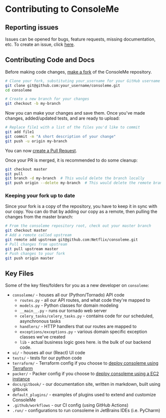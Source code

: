 # Contributing to ConsoleMe

## Reporting issues

Issues can be opened for bugs, feature requests, missing documentation, etc. To create an issue, click [here](https://github.com/Netflix-Skunkworks/consoleme/issues/new).

## Contributing Code and Docs

Before making code changes, [make a fork](https://help.github.com/en/github/getting-started-with-github/fork-a-repo) of the ConsoleMe repository.

```bash
# Clone your fork, substituting your_username for your GitHub username then go into the repo root
git clone git@github.com:your_username/consoleme.git
cd consoleme

# Create a new branch for your changes
git checkout -b my-branch
```

Now you can make your changes and save them. Once you've made changes, added/updated tests, and are ready to upload:

```bash
# Replace file1 with a list of the files you'd like to commit
git add file1
git commit -m "A short description of your change"
git push -u origin my-branch
```

You can now [create a Pull Request](https://help.github.com/en/github/collaborating-with-issues-and-pull-requests/creating-a-pull-request).

Once your PR is merged, it is recommended to do some cleanup:

```bash
git checkout master
git pull
git branch -d my-branch  # This would delete the branch locally
git push origin --delete my-branch  # This would delete the remote branch
```

### Keeping your fork up to date

Since your fork is a copy of the repository, you have to keep it in sync with our copy. You can do that by adding our copy as a remote, then pulling the changes from the master branch:

```bash
# From the consoleme repository root, check out your master branch
git checkout master
# Add a remote called upstream
git remote add upstream git@github.com:Netflix/consoleme.git
# Pull changes from upstream
git pull upstream master
# Push changes to your fork
git push origin master
```

## Key Files

Some of the key files/folders for you as a new developer on `consoleme`:

- `consoleme/` - houses all our (Python/Tornado) API code
  - `routes.py` - all our API routes, and what code they're mapped to
  - `models.py` - Python classes for domain modeling
  - `__main__.py` - runs our tornado web server
  - `celery_tasks/celery_tasks.py` - contains code for our scheduled, asynchronous tasks
  - `handlers/` - HTTP handlers that our routes are mapped to
  - `exceptions/exceptions.py` - various domain specific exception classes we've created
  - `lib` - actual business logic goes here. is the bulk of our backend code.
- `ui/` - houses all our (React) UI code
- `tests/` - tests for our python code
- `terraform/` - Terraform config if you choose to [deploy consoleme using Terraform](https://hawkins.gitbook.io/consoleme/deployment-strategies)
- `packer/` - Packer config if you choose to [deploy consoleme using a EC2 instance](https://hawkins.gitbook.io/consoleme/deployment-strategies)
- `docs/gitbook/` - our documentation site, written in markdown, built using gitbook
- `default_plugins/` - examples of plugins used to extend and customize ConsoleMe
- `.github/workflows` - our CI config (using GitHub Actions)
- `.run/` - configurations to run consoleme in JetBrains IDEs (i.e. PyCharm)
